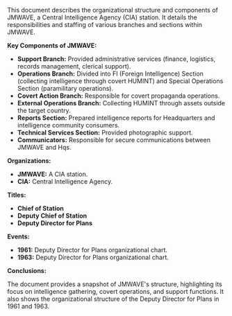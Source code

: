 This document describes the organizational structure and components of JMWAVE, a Central Intelligence Agency (CIA) station. It details the responsibilities and staffing of various branches and sections within JMWAVE.

**Key Components of JMWAVE:**

*   **Support Branch:** Provided administrative services (finance, logistics, records management, clerical support).
*   **Operations Branch:** Divided into FI (Foreign Intelligence) Section (collecting intelligence through covert HUMINT) and Special Operations Section (paramilitary operations).
*   **Covert Action Branch:** Responsible for covert propaganda operations.
*   **External Operations Branch:** Collecting HUMINT through assets outside the target country.
*   **Reports Section:** Prepared intelligence reports for Headquarters and intelligence community consumers.
*   **Technical Services Section:** Provided photographic support.
*   **Communicators:** Responsible for secure communications between JMWAVE and Hqs.

**Organizations:**

*   **JMWAVE:** A CIA station.
*   **CIA:** Central Intelligence Agency.

**Titles:**

*   **Chief of Station**
*   **Deputy Chief of Station**
*   **Deputy Director for Plans**

**Events:**

*   **1961:** Deputy Director for Plans organizational chart.
*   **1963:** Deputy Director for Plans organizational chart.

**Conclusions:**

The document provides a snapshot of JMWAVE's structure, highlighting its focus on intelligence gathering, covert operations, and support functions. It also shows the organizational structure of the Deputy Director for Plans in 1961 and 1963.
